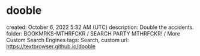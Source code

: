 # dooble

created: October 6, 2022 5:32 AM (UTC)
description: Double the accidents.
folder: BOOKMRKS-MTHRFCKR / SEARCH PARTY MTHRFCKR! / More Custom Search Engines
tags: Search, custom
url: https://textbrowser.github.io/dooble